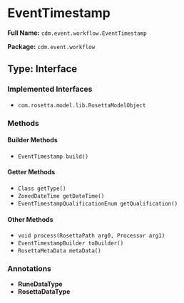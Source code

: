 # EventTimestamp

**Full Name:** `cdm.event.workflow.EventTimestamp`

**Package:** `cdm.event.workflow`

## Type: Interface

### Implemented Interfaces

- `com.rosetta.model.lib.RosettaModelObject`

### Methods

#### Builder Methods

- `EventTimestamp build()`

#### Getter Methods

- `Class getType()`
- `ZonedDateTime getDateTime()`
- `EventTimestampQualificationEnum getQualification()`

#### Other Methods

- `void process(RosettaPath arg0, Processor arg1)`
- `EventTimestampBuilder toBuilder()`
- `RosettaMetaData metaData()`

### Annotations

- **RuneDataType**
- **RosettaDataType**

